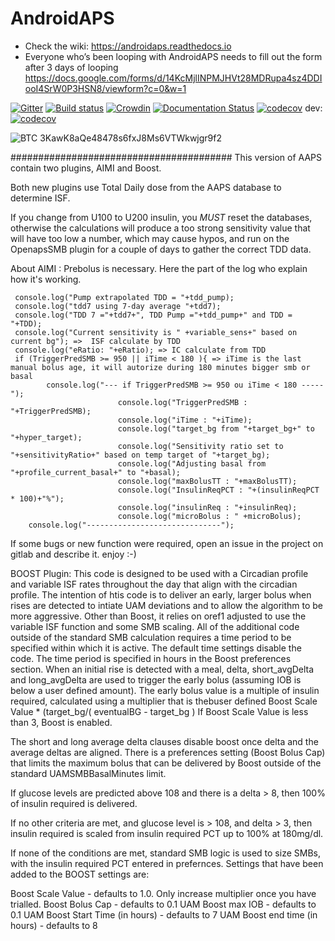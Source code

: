 # AndroidAPS

* Check the wiki: https://androidaps.readthedocs.io
*  Everyone who’s been looping with AndroidAPS needs to fill out the form after 3 days of looping  https://docs.google.com/forms/d/14KcMjlINPMJHVt28MDRupa4sz4DDIooI4SrW0P3HSN8/viewform?c=0&w=1

[![Gitter](https://badges.gitter.im/MilosKozak/AndroidAPS.svg)](https://gitter.im/MilosKozak/AndroidAPS?utm_source=badge&utm_medium=badge&utm_campaign=pr-badge&utm_content=badge)
[![Build status](https://travis-ci.org/nightscout/AndroidAPS.svg?branch=master)](https://travis-ci.org/nightscout/AndroidAPS)
[![Crowdin](https://d322cqt584bo4o.cloudfront.net/androidaps/localized.svg)](https://translations.androidaps.org/project/androidaps)
[![Documentation Status](https://readthedocs.org/projects/androidaps/badge/?version=latest)](https://androidaps.readthedocs.io/en/latest/?badge=latest)
[![codecov](https://codecov.io/gh/MilosKozak/AndroidAPS/branch/master/graph/badge.svg)](https://codecov.io/gh/MilosKozak/AndroidAPS)
dev: [![codecov](https://codecov.io/gh/MilosKozak/AndroidAPS/branch/dev/graph/badge.svg)](https://codecov.io/gh/MilosKozak/AndroidAPS)


![BTC](https://bitit.io/assets/coins/icon-btc-1e5a37bc0eb730ac83130d7aa859052bd4b53ac3f86f99966627801f7b0410be.svg) 3KawK8aQe48478s6fxJ8Ms6VTWkwjgr9f2

########################################
This version of AAPS contain two plugins, AIMI and Boost.

Both new plugins use Total Daily dose from the AAPS database to determine ISF.

If you change from U100 to U200 insulin, you *MUST* reset the databases, otherwise the calculations will produce a too strong sensitivity value that will have too low a number, which may cause hypos, and run on the OpenapsSMB plugin for a couple of days to gather the correct TDD data.

About AIMI :
Prebolus is necessary.
Here the part of the log who explain how it's working.

     console.log("Pump extrapolated TDD = "+tdd_pump);
     console.log("tdd7 using 7-day average "+tdd7);
     console.log("TDD 7 ="+tdd7+", TDD Pump ="+tdd_pump+" and TDD = "+TDD);
     console.log("Current sensitivity is " +variable_sens+" based on current bg"); =>  ISF calculate by TDD
     console.log("eRatio: "+eRatio); => IC calculate from TDD
     if (TriggerPredSMB >= 950 || iTime < 180 ){ => iTime is the last manual bolus age, it will autorize during 180 minutes bigger smb or basal
            console.log("--- if TriggerPredSMB >= 950 ou iTime < 180 -----");
                            console.log("TriggerPredSMB : "+TriggerPredSMB);
                            console.log("iTime : "+iTime);
                            console.log("target_bg from "+target_bg+" to "+hyper_target);
                            console.log("Sensitivity ratio set to "+sensitivityRatio+" based on temp target of "+target_bg);
                            console.log("Adjusting basal from "+profile_current_basal+" to "+basal);
                            console.log("maxBolusTT : "+maxBolusTT);
                            console.log("InsulinReqPCT : "+(insulinReqPCT * 100)+"%");
                            console.log("insulinReq : "+insulinReq);
                            console.log("microBolus : " +microBolus);
        console.log("------------------------------");

If some bugs or new function were required, open an issue in the project on gitlab and describe it.
enjoy :-)

BOOST Plugin:
This code is designed to be used with a Circadian profile and variable ISF rates throughout the day that align with the circadian profile.
The intention of htis code is to deliver an early, larger bolus when rises are detected to intiate UAM deviations and to allow the algorithm to be more aggressive. Other than Boost, it relies on oref1 adjusted to use the variable ISF function and some SMB scaling.
All of the additional code outside of the standard SMB calculation requires a time period to be specified within which it is active. The default time settings disable the code. The time period is specified in hours in the Boost preferences section.
When an initial rise is detected with a meal, delta, short_avgDelta and long_avgDelta are used to trigger the early bolus (assuming IOB is below a user defined amount). The early bolus value is a multiple of insulin required, calculated using a multiplier that is thebuser defined Boost Scale Value  * (target_bg/( eventualBG - target_bg )
If Boost Scale Value is less than 3, Boost is enabled.

The short and long average delta clauses disable boost once delta and the average deltas are aligned. There is a preferences setting (Boost Bolus Cap) that limits the maximum bolus that can be delivered by Boost outside of the standard UAMSMBBasalMinutes limit.

If glucose levels are predicted above 108 and there is a delta > 8, then 100% of insulin required is delivered.

If no other criteria are met, and glucose level is > 108, and delta > 3, then insulin required is scaled from insulin required PCT up to 100% at 180mg/dl.

If none of the conditions are met, standard SMB logic is used to size SMBs, with the insulin required PCT entered in prefernces.
Settings that have been added to the BOOST settings are:

Boost Scale Value - defaults to 1.0. Only increase multiplier once you have trialled. 
Boost Bolus Cap - defaults to 0.1
UAM Boost max IOB - defaults to 0.1
UAM Boost Start Time (in hours) - defaults to 7
UAM Boost end time (in hours) - defaults to 8
